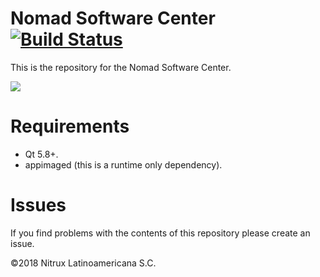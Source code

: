 # Nomad Software Center [![Build Status](https://travis-ci.org/nomad-desktop/nx-software-center.svg?branch=master)](https://travis-ci.org/nomad-desktop/nx-software-center)

This is the repository for the Nomad Software Center.

![](https://i.imgur.com/BDJ8OnO.png)

# Requirements
 * Qt 5.8+.
 * appimaged (this is a runtime only dependency).

# Issues
If you find problems with the contents of this repository please create an issue.

©2018 Nitrux Latinoamericana S.C.
